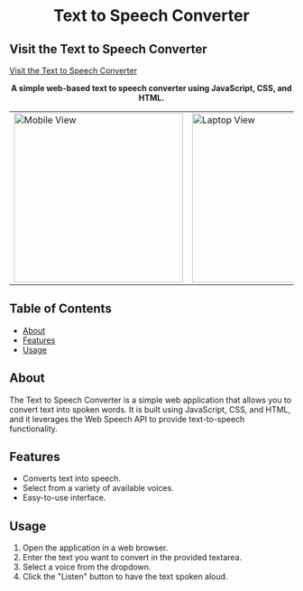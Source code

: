 <h1 align="center">Text to Speech Converter</h1>

## Visit the Text to Speech Converter
<a href="https://almog-arazi.github.io/text-to-speech/">Visit the Text to Speech Converter</a>

<div align="center">
  <strong>A simple web-based text to speech converter using JavaScript, CSS, and HTML.</strong>
</div>


<table>
  <tr>
    <td><img src="https://github.com/user-attachments/assets/1bed6c4a-f7eb-4e8d-97ce-07a51d1d5a36" alt="Mobile View" width="300"></td>
    <td><img src="https://github.com/user-attachments/assets/fa9c1a3c-a5c9-451b-b656-cd5eb2f51b5c" alt="Laptop View" width="300"></td>
  </tr>
</table>


## Table of Contents
- [About](#about)
- [Features](#features)
- [Usage](#usage)


## About
The Text to Speech Converter is a simple web application that allows you to convert text into spoken words. It is built using JavaScript, CSS, and HTML, and it leverages the Web Speech API to provide text-to-speech functionality.

## Features
- Converts text into speech.
- Select from a variety of available voices.
- Easy-to-use interface.

## Usage
1. Open the application in a web browser.
2. Enter the text you want to convert in the provided textarea.
3. Select a voice from the dropdown.
4. Click the "Listen" button to have the text spoken aloud.


